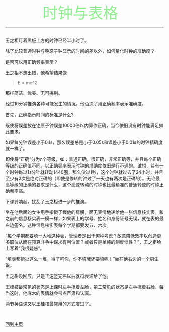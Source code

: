 &emsp;&emsp;&emsp;&emsp;&emsp;&emsp;&emsp;&emsp;&ensp;<font face="微软雅黑" color="#90EE90" size="7">时钟与表格</font>

---
<br />
王之柜盯着黑板上方的时钟已经半小时了。

除了比较普通时钟与铯原子钟显示的时间的差以外，如何量化时钟的准确度？

是否可以用正确频率表示？

王之柜不想出错，他希望结果像
>E = mc^2

那样简洁、优美、无可挑剔。

经过10分钟推演各种可能发生的情况，他否决了用正确频率表示准确度。

首先，正确指示时间的标准是什么?

既使将误差放在铯原子钟误差10000倍以内算作正确，当今依旧没有时钟能满足如此要求。

如果每分钟误差小于0.1s，那么误差总是小于0.05s和误差小于0.01s的时钟精确度就一样了。

即使将“正确”分为n个等级，如：普通正确，很正确，非常正确等，并且每个正确等级的正确值不同。以正确频率表示时钟的准确度依旧是行不通的。试想，若有一个时钟每过1s分针就转动1440圈，那么仅过1秒，这个时钟就过去了24小时，并且至少有2次是绝对正确的（即使是停转的钟过了一天也有两次是正确的）。无论最高等级的正确的要求是什么，这个高速转动的时钟也比最精准的普通转速的时钟正确频率高。

下课铃响起，扰乱了王之柜进一步的推演。

坐在他后面的女生用手指戳了戳他的肩膀，面无表情地递给他一张信息核实表，和之前的信息核实表一模一样，如果表上的学号、姓名和身份证号无误，就在表的最右边签名。这种信息核实表每个学期都要发五、六次。

“每个学期都要填一大堆这种表，管理者是出于何种考虑？故意降低效率以创造更多职位从而在预算斗争中谋求有利位置？或者只是单纯的制度惯性？”，王之柜脸上写着“我很疑惑”。

“填表都能扯这么一堆，得了吧你。你不填我还要填呢！”坐在他右边的一个男生说。

王之柜没回应，只是飞速签完名以后就将表递给了他。

王桂枝最常见的状态是上课时左手撑着左脸，第二常见的状态是右手撑着右脸。每当这时，他麻木的表情就会带点严肃和认真。

两节英语课又以王桂枝最常用的方式度过了。

<br />

[回到主页](https://qq14.github.io/)